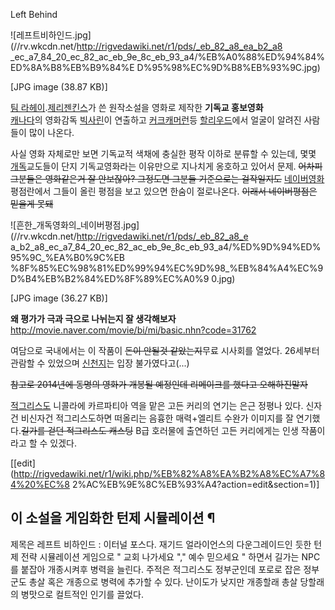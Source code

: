 Left Behind

![레프트비하인드.jpg](//rv.wkcdn.net/http://rigvedawiki.net/r1/pds/_eb_82_a8_ea_b2_a8
_ec_a7_84_20_ec_82_ac_eb_9e_8c_eb_93_a4/%EB%A0%88%ED%94%84%ED%8A%B8%EB%B9%84%E
D%95%98%EC%9D%B8%EB%93%9C.jpg)

[JPG image (38.87 KB)]

  
[팀 라헤이](%ED%8C%80%20%EB%9D%BC%ED%97%A4%EC%9D%B4.md).[제리젠킨스](%EC%A0%9C%EB%A6%AC%20%EC%A0%A0%ED%82%A8%EC%8A%A4.md)가 쓴 원작소설을 영화로 제작한
**기독교 홍보영화**  
[캐나다](%EC%BA%90%EB%82%98%EB%8B%A4.md)의 영화감독 [빅사린](%EB%B9%85%20%EC%82%AC%EB%A6%B0.md)이 연출하고 [커크캐머런](%EC%BB%A4%ED%81%AC%20%EC%BA%90%EB%A8%B8%EB%9F%B0.md)등
[할리우드](%ED%95%A0%EB%A6%AC%EC%9A%B0%EB%93%9C.md)에서 얼굴이 알려진 사람들이 많이 나온다.

사실 영화 자체로만 보면 기독교적 색채에 충실한 평작 이하로 분류할 수 있는데, 몇몇
[개독](%EA%B0%9C%EB%8F%85.md)교도들이 단지 기독교영화라는 이유만으로 지나치게 옹호하고 있어서 문제. <del>어차피
그분들은 영화같은거 잘 안보잖아? 그정도면 그분들 기준으로는 걸작일지도</del> [네이버영화](%EB%84%A4%EC%9D%B4%EB%B2%84%20%EC%98%81%ED%99%94.md)평점란에서 그들이 올린 평점을 보고
있으면 한숨이 절로나온다. <del>이래서 네이버평점은 믿을게 못돼</del>

![흔한_개독영화의_네이버평점.jpg](//rv.wkcdn.net/http://rigvedawiki.net/r1/pds/_eb_82_a8_e
a_b2_a8_ec_a7_84_20_ec_82_ac_eb_9e_8c_eb_93_a4/%ED%9D%94%ED%95%9C_%EA%B0%9C%EB
%8F%85%EC%98%81%ED%99%94%EC%9D%98_%EB%84%A4%EC%9D%B4%EB%B2%84%ED%8F%89%EC%A0%9
0.jpg)

[JPG image (36.27 KB)]

  
**왜 평가가 극과 극으로 나뉘는지 잘 생각해보자**  
<http://movie.naver.com/movie/bi/mi/basic.nhn?code=31762>

여담으로 국내에서는 이 작품이 <del>돈이 안될것 같았는지</del>무료 시사회를 열었다. 26세부터 관람할 수 있었으며
[신천지](%EC%8B%A0%EC%B2%9C%EC%A7%80.md)는 입장 불가였다고(...)

<del>참고로 2014년에 동명의 영화가 개봉될 예정인데 리메이크를 했다고 오해하진말자</del>

[적그리스도](%EC%A0%81%EA%B7%B8%EB%A6%AC%EC%8A%A4%EB%8F%84.md) 니콜라에 카르파티아 역을 맡은
고든 커리의 연기는 은근 정평나 있다. 신자건 비신자건 적그리스도하면 떠올리는 음흉한 매력+엘리트 수완가 이미지를 잘
연기했다.<del>길가를 걷던 적그리스도 캐스팅</del> B급 호러물에 출연하던 고든 커리에게는 인생 작품이라고 할 수 있겠다.

[[edit](http://rigvedawiki.net/r1/wiki.php/%EB%82%A8%EA%B2%A8%EC%A7%84%20%EC%8
2%AC%EB%9E%8C%EB%93%A4?action=edit&section=1)]

## 이 소설을 게임화한 턴제 시뮬레이션 ¶

  

제목은 레프트 비하인드 : 이터널 포스다. 재기드 얼라이언스의 다운그레이드인 듯한 턴제 전략 시뮬레이션 게임으로 " 교회 나가세요 ","
예수 믿으세요 " 하면서 길가는 NPC를 붙잡아 개종시켜후 병력을 늘린다. 주적은 적그리스도 정부군인데 포로로 잡은 정부군도 총살 혹은
개종으로 병력에 추가할 수 있다. 난이도가 낮지만 개종할래 총살 당할래의 병맛으로 컬트적인 인기를 끌었다.

